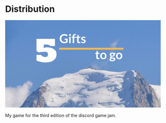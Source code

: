 # Distribution

![cover](./assets/cover.jpg)

My game for the third edition of the discord game jam.
